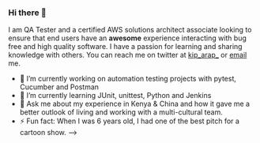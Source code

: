 ### Hi there 👋
I am QA Tester and a certified AWS solutions architect associate looking to ensure that end users have an __awesome__ experience interacting with bug free and high quality software. I have a passion for learning and sharing knowledge with others. You can reach me on twitter at [kip_arap_](https://twitter.com/kip_arap_) or [email](kemeikitur@gmail.com) me.

<!--![how to find a bug](https://www.3tonsofcode.com/webz/image.axd?picture=%2F2013%2F08%2Fgh6vZ.png)-->

<!--
**kipkitur/kipkitur** is a ✨ _special_ ✨ repository because its `README.md` (this file) appears on your GitHub profile.

<!--Here are some ideas to get you started:-->

- 🔭 I’m currently working on automation testing projects with pytest, Cucumber and Postman
- 🌱 I’m currently learning JUnit, unittest, Python and Jenkins 
- 💬 Ask me about my experience in Kenya & China and how it gave me a better outlook of living and working with a multi-cultural team. 
- ⚡ Fun fact: When I was 6 years old, I had one of the best pitch for a cartoon show.
-->
